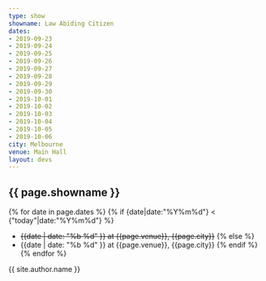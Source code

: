 ```yaml
---
type: show
showname: Law Abiding Citizen
dates:
- 2019-09-23
- 2019-09-24
- 2019-09-25
- 2019-09-26
- 2019-09-27
- 2019-09-28
- 2019-09-29
- 2019-09-30
- 2019-10-01
- 2019-10-02
- 2019-10-03
- 2019-10-04
- 2019-10-05
- 2019-10-06
city: Melbourne
venue: Main Hall
layout: devs
---
```


## {{ page.showname }}
{% for date in page.dates %}
  {% if {date|date:"%Y%m%d"} < {"today"|date:"%Y%m%d"} %}
  - ~~{{date | date: "%b %d" }} at {{page.venue}}, {{page.city}}~~
  {% else %}
  - {{date | date: "%b %d" }} at {{page.venue}}, {{page.city}}
  {% endif %}
{% endfor %}

{{ site.author.name }}
